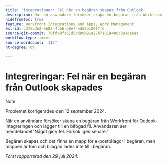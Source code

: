 ```yaml
---
title: 'Integrationer: Fel när en begäran skapas från Outlook'
description: När en användare försöker skapa en begäran från Workfront för Outlook-integreringen och lägger till en bifogad fil. Användaren ser meddelandet Något gick fel. Försök igen senare.
hidefromtoc: true
feature: Workfront Integrations and Apps, Work Management
exl-id: cd7e5de2-eb82-4cb6-a8e7-ed59b120fffd
source-git-commit: 79ffb8fc61d5dd80b91a27b71018400c591da6aa
workflow-type: tm+mt
source-wordcount: '113'
ht-degree: 0%

---
```


# Integreringar: Fel när en begäran från Outlook skapades

>[!NOTE]
>
>Problemet korrigerades den 12 september 2024.

När en användare försöker skapa en begäran från Workfront för Outlook-integreringen och lägger till en bifogad fil. Användaren ser meddelandet&quot;Något gick fel. Försök igen senare.&quot;

Begäran skapas och det finns en mapp för e-postbilagor i begäran, men mappen är tom och bilagan lades inte till i begäran.

_Först rapporterad den 29 juli 2024._
